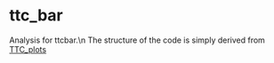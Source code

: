 # ttc_bar
Analysis for ttcbar.\n
The structure of the code is simply derived from [TTC_plots](https://github.com/menglu21/TTC_plots.git)
